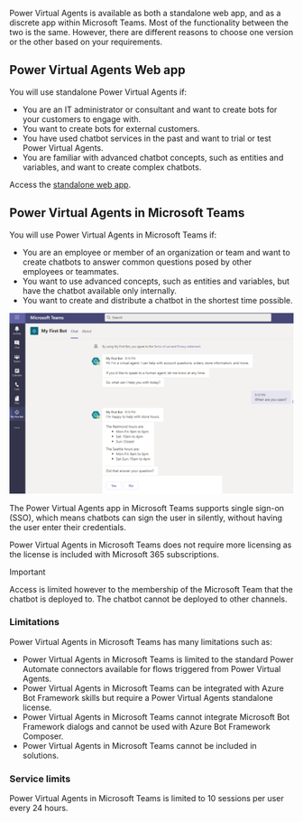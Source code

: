 Power Virtual Agents is available as both a standalone web app, and as a discrete app within Microsoft Teams. Most of the functionality between the two is the same. However, there are different reasons to choose one version or the other based on your requirements.

## Power Virtual Agents Web app

You will use standalone Power Virtual Agents if:

- You are an IT administrator or consultant and want to create bots for your customers to engage with.
- You want to create bots for external customers.
- You have used chatbot services in the past and want to trial or test Power Virtual Agents.
- You are familiar with advanced chatbot concepts, such as entities and variables, and want to create complex chatbots.

Access the [standalone web app](https://powerva.microsoft.com).

## Power Virtual Agents in Microsoft Teams

You will use Power Virtual Agents in Microsoft Teams if:

- You are an employee or member of an organization or team and want to create chatbots to answer common questions posed by other employees or teammates.
- You want to use advanced concepts, such as entities and variables, but have the chatbot available only internally.
- You want to create and distribute a chatbot in the shortest time possible.

![Screenshot of Power Virtual Agents in Microsoft Teams.](../media/6-pva-bot-in-teams.png)

The Power Virtual Agents app in Microsoft Teams supports single sign-on (SSO), which means chatbots can sign the user in silently, without having the user enter their credentials.

Power Virtual Agents in Microsoft Teams does not require more licensing as the license is included with Microsoft 365 subscriptions.

> [!IMPORTANT]
> Access is limited however to the membership of the Microsoft Team that the chatbot is deployed to. The chatbot cannot be deployed to other channels.

### Limitations

Power Virtual Agents in Microsoft Teams has many limitations such as:

- Power Virtual Agents in Microsoft Teams is limited to the standard Power Automate connectors available for flows triggered from Power Virtual Agents.
- Power Virtual Agents in Microsoft Teams can be integrated with Azure Bot Framework skills but require a Power Virtual Agents standalone license.
- Power Virtual Agents in Microsoft Teams cannot integrate Microsoft Bot Framework dialogs and cannot be used with Azure Bot Framework Composer.
- Power Virtual Agents in Microsoft Teams cannot be included in solutions.

### Service limits

Power Virtual Agents in Microsoft Teams is limited to 10 sessions per user every 24 hours.
